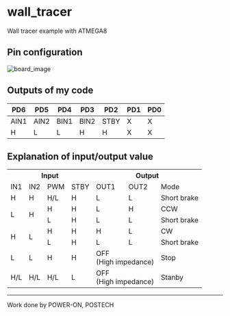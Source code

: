 # wall_tracer
Wall tracer example with ATMEGA8


## Pin configuration 
  ![board_image](http://rc423.com/rc423/walltr_image.png)


## Outputs of my code
| PD6  | PD5  | PD4  | PD3  | PD2  | PD1 | PD0 |
|------|------|------|------|------|-----|-----|
| AIN1 | AIN2 | BIN1 | BIN2 | STBY | X   | X   |
| H    |L    | L    | H    | H    | X   | X   |

## Explanation of input/output value
  <table class="tg">
  <tr>
    <th class="tg-yw4l" colspan="4">Input</th>
    <th class="tg-yw4l" colspan="3">Output</th>
  </tr>
  <tr>
    <td class="tg-yw4l">IN1</td>
    <td class="tg-yw4l">IN2</td>
    <td class="tg-yw4l">PWM</td>
    <td class="tg-yw4l">STBY</td>
    <td class="tg-yw4l">OUT1</td>
    <td class="tg-yw4l">OUT2</td>
    <td class="tg-yw4l">Mode</td>
  </tr>
  <tr>
    <td class="tg-yw4l">H</td>
    <td class="tg-yw4l">H</td>
    <td class="tg-yw4l">H/L</td>
    <td class="tg-yw4l">H</td>
    <td class="tg-yw4l">L</td>
    <td class="tg-yw4l">L</td>
    <td class="tg-yw4l">Short brake</td>
  </tr>
  <tr>
    <td class="tg-yw4l" rowspan="2">L</td>
    <td class="tg-yw4l" rowspan="2">H</td>
    <td class="tg-yw4l">H</td>
    <td class="tg-yw4l">H</td>
    <td class="tg-yw4l">L</td>
    <td class="tg-yw4l">H</td>
    <td class="tg-yw4l">CCW</td>
  </tr>
  <tr>
    <td class="tg-yw4l">L</td>
    <td class="tg-yw4l">H</td>
    <td class="tg-yw4l">L</td>
    <td class="tg-yw4l">L</td>
    <td class="tg-yw4l">Short brake</td>
  </tr>
  <tr>
    <td class="tg-yw4l" rowspan="2">H</td>
    <td class="tg-yw4l" rowspan="2">L</td>
    <td class="tg-yw4l">H</td>
    <td class="tg-yw4l">H</td>
    <td class="tg-yw4l">H</td>
    <td class="tg-yw4l">L</td>
    <td class="tg-yw4l">CW</td>
  </tr>
  <tr>
    <td class="tg-yw4l">L</td>
    <td class="tg-yw4l">H</td>
    <td class="tg-yw4l">L</td>
    <td class="tg-yw4l">L</td>
    <td class="tg-yw4l">Short brake</td>
  </tr>
  <tr>
    <td class="tg-yw4l">L</td>
    <td class="tg-yw4l">L</td>
    <td class="tg-yw4l">H</td>
    <td class="tg-yw4l">H</td>
    <td class="tg-yw4l" colspan="2">OFF<br>(High impedance)</td>
    <td class="tg-yw4l">Stop</td>
  </tr>
  <tr>
    <td class="tg-yw4l">H/L</td>
    <td class="tg-yw4l">H/L</td>
    <td class="tg-yw4l">H/L</td>
    <td class="tg-yw4l">L</td>
    <td class="tg-yw4l" colspan="2">OFF<br>(High impedance)</td>
    <td class="tg-yw4l">Stanby</td>
  </tr>
</table>



---
Work done by POWER-ON, POSTECH
